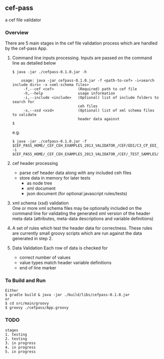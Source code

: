 ## cef-pass

a cef file validator


### Overview

There are 5 main stages in the cef file validation process which are handled by the cef-pass App.

1. Command line inputs processing.
    Inputs are passed on the command line as detailed below

    ```console
    $ java -jar ./cefpass-0.1.0.jar -h

        usage: java -jar cefpass-0.1.0.jar -f <path-to-cef> -i<search include dirs> -x <xml-schema files>
         -f,--cef <cef>           (Required) path to cef file
         -h,--help                usage information
         -i,--include <include>   (Optional) list of include folders to search for
                                  ceh files
         -x,--xsd <xsd>           (Optional) list of xml schema files to validate
                                  header data against
    $                              
    ``` 

    e.g.      
    ```console                        
    $ java -jar ./cefpass-0.1.0.jar -f $CEF_PASS_HOME/_CEF_CEH_EXAMPLES_2013_VALIDATOR_/CEF/EDI/C3_CP_EDI_EGD__20111009_V01.cef.gz -i $CEF_PASS_HOME/_CEF_CEH_EXAMPLES_2013_VALIDATOR_/CEF/_TEST_SAMPLES/MULTI_LEVEL_INCLUDES,$CEF_PASS_HOME/_CEF_CEH_EXAMPLES_2013_VALIDATOR_/HEADERS,$CEF_PASS_HOME/_CEF_CEH_EXAMPLES_2013_VALIDATOR_/HEADERS/EDI,$CEF_PASS_HOME/_CEF_CEH_EXAMPLES_2013_VALIDATOR_/HEADERS/EFW,$CEF_PASS_HOME/_CEF_CEH_EXAMPLES_2013_VALIDATOR_/HEADERS/PEACE
    ```     
    
2. cef header processing
    - parse cef header data along with any included ceh files
    - store data in memory for later tests
        - as node tree
        - xml document
        - json document (for optional javascript rules/tests)

            
3. xml schema (xsd) validation            
    One or more xml schema files may be optionally included on the command line for validating the generated xml version of the header meta data
    (attributes, meta-data descriptions and variable definitions)
    
4. A set of rules which test the header data for correctness.
    These rules are currently small groovy scripts which are run against the data generated in step 2.

5. Data Validation
    Each row of data is checked for
    - correct number of values
    - value types match header variable definitions
    - end of line marker
   



### To Build and Run

```console
Either
$ gradle build & java -jar ./build/libs/cefpass-0.1.0.jar
or 
$ cd src/main/groovy
$ groovy ./cefpass/App.groovy
```    

    
### TODO 
    stages
    1. testing
    2. testing
    3. in progress
    4. in progress
    5. in progress
        